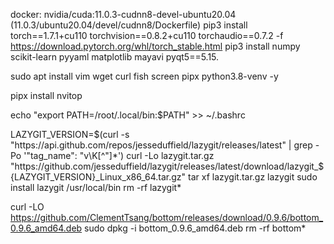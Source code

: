 docker: nvidia/cuda:11.0.3-cudnn8-devel-ubuntu20.04 (11.0.3/ubuntu20.04/devel/cudnn8/Dockerfile)
pip3 install torch==1.7.1+cu110 torchvision==0.8.2+cu110 torchaudio==0.7.2 -f https://download.pytorch.org/whl/torch_stable.html
pip3 install numpy scikit-learn pyyaml matplotlib mayavi pyqt5==5.15.

sudo apt install vim wget curl fish screen pipx python3.8-venv -y

pipx install nvitop

echo "export PATH=/root/.local/bin:$PATH" >> ~/.bashrc

LAZYGIT_VERSION=$(curl -s "https://api.github.com/repos/jesseduffield/lazygit/releases/latest" | grep -Po '"tag_name": "v\K[^"]*')
curl -Lo lazygit.tar.gz "https://github.com/jesseduffield/lazygit/releases/latest/download/lazygit_${LAZYGIT_VERSION}_Linux_x86_64.tar.gz"
tar xf lazygit.tar.gz lazygit
sudo install lazygit /usr/local/bin
rm -rf lazygit*

curl -LO https://github.com/ClementTsang/bottom/releases/download/0.9.6/bottom_0.9.6_amd64.deb
sudo dpkg -i bottom_0.9.6_amd64.deb
rm -rf bottom*